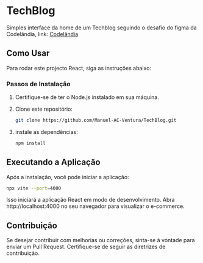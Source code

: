 # TechBlog

Simples interface da home de um Techblog seguindo o desafio do figma da Codelândia, link: [Codelândia](https://www.figma.com/file/Yb9IBH56g7T1hdIyZ3BMNO/Desafios)

## Como Usar

Para rodar este projecto React, siga as instruções abaixo:

### Passos de Instalação

1. Certifique-se de ter o Node.js instalado em sua máquina.
2. Clone este repositório:

   ```bash
   git clone https://github.com/Manuel-AC-Ventura/TechBlog.git
   
3. instale as dependências:
   ```bash
   npm install
   
## Executando a Aplicação
  Após a instalação, você pode iniciar a aplicação:
  ```bash
  npx vite --port=4000
```

Isso iniciará a aplicação React em modo de desenvolvimento. Abra http://localhost:4000 no seu navegador para visualizar o e-commerce.

## Contribuição

Se desejar contribuir com melhorias ou correções, sinta-se à vontade para enviar um Pull Request. Certifique-se de seguir as diretrizes de contribuição.
